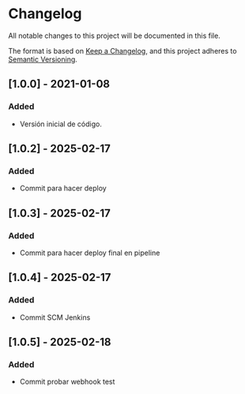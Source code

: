 # Changelog
All notable changes to this project will be documented in this file.

The format is based on [Keep a Changelog](https://keepachangelog.com/en/1.0.0/),
and this project adheres to [Semantic Versioning](https://semver.org/spec/v2.0.0.html).

## [1.0.0] - 2021-01-08
### Added
- Versión inicial de código.

## [1.0.2] - 2025-02-17
### Added
- Commit para hacer deploy
## [1.0.3] - 2025-02-17
### Added
- Commit para hacer deploy final en pipeline

## [1.0.4] - 2025-02-17
### Added
- Commit SCM Jenkins

## [1.0.5] - 2025-02-18
### Added
- Commit probar webhook test

